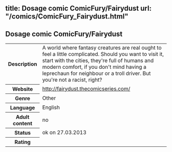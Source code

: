 title: Dosage comic ComicFury/Fairydust
url: "/comics/ComicFury_Fairydust.html"
---
Dosage comic ComicFury/Fairydust
-----------------------------------------

<table class="comicinfo">
<tr>
<th>Description</th><td>A world where fantasy creatures are real ought to feel a little complicated. Should you want to visit it, start with the cities, they're full of humans and modern comfort, if you don't mind having a leprechaun for neighbour or a troll driver. But you're not a racist, right?</td>
</tr>
<tr>
<th>Website</th><td><a href="http://fairydust.thecomicseries.com/">http://fairydust.thecomicseries.com/</a></td>
</tr>
<tr>
<th>Genre</th><td>Other</td>
</tr>
<tr>
<th>Language</th><td>English</td>
</tr>
<tr>
<th>Adult content</th><td>no</td>
</tr>
<tr>
<th>Status</th><td>ok on 27.03.2013</td>
</tr>
<tr>
<th>Rating</th><td><div class="g-plusone" data-size="standard" data-annotation="bubble"
 data-href="http://fairydust.thecomicseries.com/"></div></td>
</tr>
</table>
<script type="text/javascript">
  (function() {
    var po = document.createElement('script'); po.type = 'text/javascript'; po.async = true;
    po.src = 'https://apis.google.com/js/plusone.js';
    var s = document.getElementsByTagName('script')[0]; s.parentNode.insertBefore(po, s);
  })();
</script>
